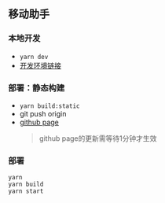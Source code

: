 ## 移动助手

### 本地开发
- `yarn dev`
- [开发环境链接](http://localhost:9000)

### 部署：静态构建
- `yarn build:static`
- git push origin
- [github page](https://spenceryang148.github.io/browser-page/dist-static/)
  > github page的更新需等待1分钟才生效

### 部署
```shell
yarn
yarn build
yarn start
```